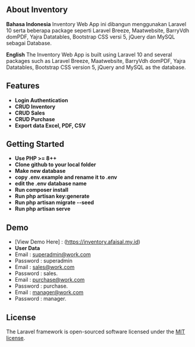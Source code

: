 
## About Inventory

**Bahasa Indonesia**
Inventory Web App ini dibangun menggunakan Laravel 10 serta beberapa package seperti Laravel Breeze, Maatwebsite, BarryVdh domPDF, Yajra Datatables, Bootstrap CSS versi 5, jQuery dan MySQL sebagai Database.

**English**
The Inventory Web App is built using Laravel 10 and several packages such as Laravel Breeze, Maatwebsite, BarryVdh domPDF, Yajra Datatables, Bootstrap CSS version 5, jQuery and MySQL as the database.

## Features

- **Login Authentication**
- **CRUD Inventory**
- **CRUD Sales**
- **CRUD Purchase**
- **Export data Excel, PDF, CSV**

## Getting Started

- **Use PHP >= 8++**
- **Clone github to your local folder**
- **Make new database**
- **copy .env.example and rename it to .env**
- **edit the .env database name**
- **Run composer install**
- **Run php artisan key:generate**
- **Run php artisan migrate --seed**
- **Run php artisan serve**

## Demo
- [View Demo Here] : (https://inventory.afaisal.my.id)
- **User Data**
- Email : superadmin@work.com
- Password : superadmin
- Email : sales@work.com
- Password : sales.
- Email : purchase@work.com
- Password : purchase.
- Email : manager@work.com
- Password : manager.

## License

The Laravel framework is open-sourced software licensed under the [MIT license](https://opensource.org/licenses/MIT).
